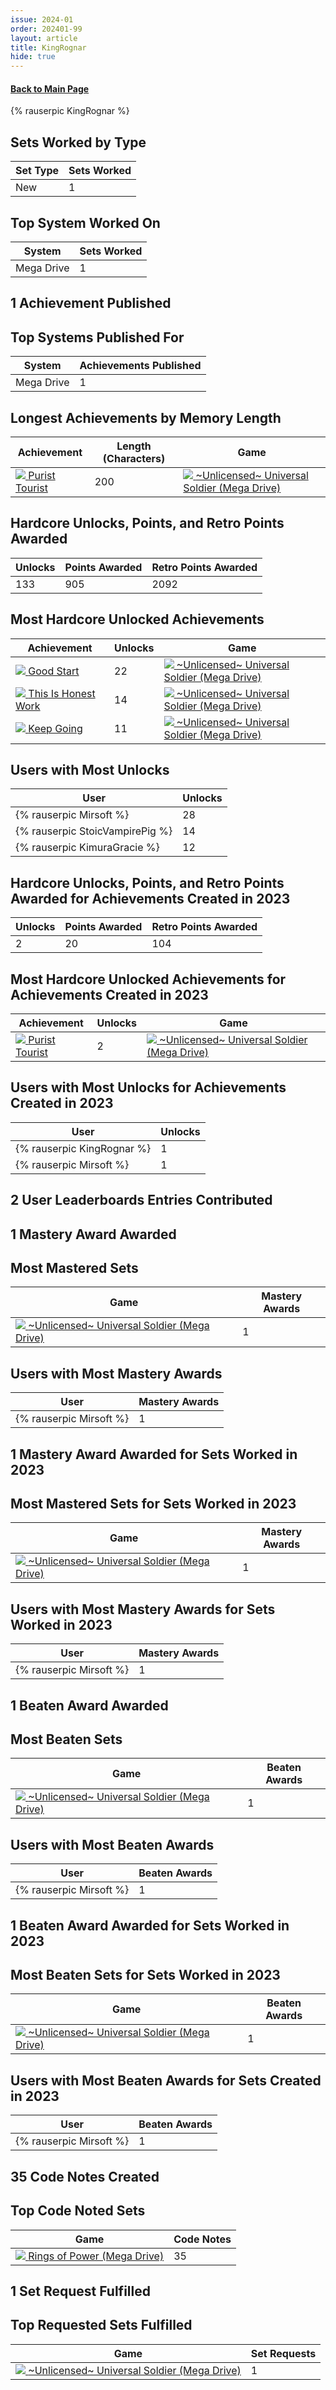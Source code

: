 ```yaml
---
issue: 2024-01
order: 202401-99
layout: article
title: KingRognar
hide: true
---
```


#### [Back to Main Page](../dev-year-in-review.html)

<div class="bingo-winner">{% rauserpic KingRognar %}</div>

## Sets Worked by Type

| Set Type | Sets Worked |
| -------- | ----------- |
| New      | 1           |

## Top System Worked On

| System     | Sets Worked |
| ---------- | ----------- |
| Mega Drive | 1           |

## 1 Achievement Published

## Top Systems Published For

| System     | Achievements Published |
| ---------- | ---------------------- |
| Mega Drive | 1                      |

## Longest Achievements by Memory Length

| Achievement                                                                                                                                                                                                                                               | Length (Characters) | Game                                                                                                                                                                                                                                              |
| --------------------------------------------------------------------------------------------------------------------------------------------------------------------------------------------------------------------------------------------------------- | ------------------- | ------------------------------------------------------------------------------------------------------------------------------------------------------------------------------------------------------------------------------------------------- |
| <a class="gameicon-link" href="https://retroachievements.org/achievement/306195" target="_blank" rel="noopener"> <img class="gameicon" src="https://s3-eu-west-1.amazonaws.com/i.retroachievements.org/Badge/338932.png"> <span>Purist Tourist</span></a> | 200                 | <a class="gameicon-link" href="https://retroachievements.org/game/4498" target="_blank" rel="noopener"> <img class="gameicon" src="https://retroachievements.org/Images/061671.png"> <span>~Unlicensed~ Universal Soldier (Mega Drive)</span></a> |

## Hardcore Unlocks, Points, and Retro Points Awarded

| Unlocks | Points Awarded | Retro Points Awarded |
| ------- | -------------- | -------------------- |
| 133     | 905            | 2092                 |

## Most Hardcore Unlocked Achievements

| Achievement                                                                                                                                                                                                                                                    | Unlocks | Game                                                                                                                                                                                                                                              |
| -------------------------------------------------------------------------------------------------------------------------------------------------------------------------------------------------------------------------------------------------------------- | ------- | ------------------------------------------------------------------------------------------------------------------------------------------------------------------------------------------------------------------------------------------------- |
| <a class="gameicon-link" href="https://retroachievements.org/achievement/249568" target="_blank" rel="noopener"> <img class="gameicon" src="https://s3-eu-west-1.amazonaws.com/i.retroachievements.org/Badge/276141.png"> <span>Good Start</span></a>          | 22      | <a class="gameicon-link" href="https://retroachievements.org/game/4498" target="_blank" rel="noopener"> <img class="gameicon" src="https://retroachievements.org/Images/061671.png"> <span>~Unlicensed~ Universal Soldier (Mega Drive)</span></a> |
| <a class="gameicon-link" href="https://retroachievements.org/achievement/249579" target="_blank" rel="noopener"> <img class="gameicon" src="https://s3-eu-west-1.amazonaws.com/i.retroachievements.org/Badge/276131.png"> <span>This Is Honest Work</span></a> | 14      | <a class="gameicon-link" href="https://retroachievements.org/game/4498" target="_blank" rel="noopener"> <img class="gameicon" src="https://retroachievements.org/Images/061671.png"> <span>~Unlicensed~ Universal Soldier (Mega Drive)</span></a> |
| <a class="gameicon-link" href="https://retroachievements.org/achievement/249569" target="_blank" rel="noopener"> <img class="gameicon" src="https://s3-eu-west-1.amazonaws.com/i.retroachievements.org/Badge/276121.png"> <span>Keep Going</span></a>          | 11      | <a class="gameicon-link" href="https://retroachievements.org/game/4498" target="_blank" rel="noopener"> <img class="gameicon" src="https://retroachievements.org/Images/061671.png"> <span>~Unlicensed~ Universal Soldier (Mega Drive)</span></a> |

## Users with Most Unlocks

| User                            | Unlocks |
| ------------------------------- | ------- |
| {% rauserpic Mirsoft %}         | 28      |
| {% rauserpic StoicVampirePig %} | 14      |
| {% rauserpic KimuraGracie %}    | 12      |

## Hardcore Unlocks, Points, and Retro Points Awarded for Achievements Created in 2023

| Unlocks | Points Awarded | Retro Points Awarded |
| ------- | -------------- | -------------------- |
| 2       | 20             | 104                  |

## Most Hardcore Unlocked Achievements for Achievements Created in 2023

| Achievement                                                                                                                                                                                                                                               | Unlocks | Game                                                                                                                                                                                                                                              |
| --------------------------------------------------------------------------------------------------------------------------------------------------------------------------------------------------------------------------------------------------------- | ------- | ------------------------------------------------------------------------------------------------------------------------------------------------------------------------------------------------------------------------------------------------- |
| <a class="gameicon-link" href="https://retroachievements.org/achievement/306195" target="_blank" rel="noopener"> <img class="gameicon" src="https://s3-eu-west-1.amazonaws.com/i.retroachievements.org/Badge/338932.png"> <span>Purist Tourist</span></a> | 2       | <a class="gameicon-link" href="https://retroachievements.org/game/4498" target="_blank" rel="noopener"> <img class="gameicon" src="https://retroachievements.org/Images/061671.png"> <span>~Unlicensed~ Universal Soldier (Mega Drive)</span></a> |

## Users with Most Unlocks for Achievements Created in 2023

| User                       | Unlocks |
| -------------------------- | ------- |
| {% rauserpic KingRognar %} | 1       |
| {% rauserpic Mirsoft %}    | 1       |

## 2 User Leaderboards Entries Contributed

## 1 Mastery Award Awarded

## Most Mastered Sets

| Game                                                                                                                                                                                                                                              | Mastery Awards |
| ------------------------------------------------------------------------------------------------------------------------------------------------------------------------------------------------------------------------------------------------- | -------------- |
| <a class="gameicon-link" href="https://retroachievements.org/game/4498" target="_blank" rel="noopener"> <img class="gameicon" src="https://retroachievements.org/Images/061671.png"> <span>~Unlicensed~ Universal Soldier (Mega Drive)</span></a> | 1              |

## Users with Most Mastery Awards

| User                    | Mastery Awards |
| ----------------------- | -------------- |
| {% rauserpic Mirsoft %} | 1              |

## 1 Mastery Award Awarded for Sets Worked in 2023

## Most Mastered Sets for Sets Worked in 2023

| Game                                                                                                                                                                                                                                              | Mastery Awards |
| ------------------------------------------------------------------------------------------------------------------------------------------------------------------------------------------------------------------------------------------------- | -------------- |
| <a class="gameicon-link" href="https://retroachievements.org/game/4498" target="_blank" rel="noopener"> <img class="gameicon" src="https://retroachievements.org/Images/061671.png"> <span>~Unlicensed~ Universal Soldier (Mega Drive)</span></a> | 1              |

## Users with Most Mastery Awards for Sets Worked in 2023

| User                    | Mastery Awards |
| ----------------------- | -------------- |
| {% rauserpic Mirsoft %} | 1              |

## 1 Beaten Award Awarded

## Most Beaten Sets

| Game                                                                                                                                                                                                                                              | Beaten Awards |
| ------------------------------------------------------------------------------------------------------------------------------------------------------------------------------------------------------------------------------------------------- | ------------- |
| <a class="gameicon-link" href="https://retroachievements.org/game/4498" target="_blank" rel="noopener"> <img class="gameicon" src="https://retroachievements.org/Images/061671.png"> <span>~Unlicensed~ Universal Soldier (Mega Drive)</span></a> | 1             |

## Users with Most Beaten Awards

| User                    | Beaten Awards |
| ----------------------- | ------------- |
| {% rauserpic Mirsoft %} | 1             |

## 1 Beaten Award Awarded for Sets Worked in 2023

## Most Beaten Sets for Sets Worked in 2023

| Game                                                                                                                                                                                                                                              | Beaten Awards |
| ------------------------------------------------------------------------------------------------------------------------------------------------------------------------------------------------------------------------------------------------- | ------------- |
| <a class="gameicon-link" href="https://retroachievements.org/game/4498" target="_blank" rel="noopener"> <img class="gameicon" src="https://retroachievements.org/Images/061671.png"> <span>~Unlicensed~ Universal Soldier (Mega Drive)</span></a> | 1             |

## Users with Most Beaten Awards for Sets Created in 2023

| User                    | Beaten Awards |
| ----------------------- | ------------- |
| {% rauserpic Mirsoft %} | 1             |

## 35 Code Notes Created

## Top Code Noted Sets

| Game                                                                                                                                                                                                                              | Code Notes |
| --------------------------------------------------------------------------------------------------------------------------------------------------------------------------------------------------------------------------------- | ---------- |
| <a class="gameicon-link" href="https://retroachievements.org/game/4414" target="_blank" rel="noopener"> <img class="gameicon" src="https://retroachievements.org/Images/053618.png"> <span>Rings of Power (Mega Drive)</span></a> | 35         |

## 1 Set Request Fulfilled

## Top Requested Sets Fulfilled

| Game                                                                                                                                                                                                                                              | Set Requests |
| ------------------------------------------------------------------------------------------------------------------------------------------------------------------------------------------------------------------------------------------------- | ------------ |
| <a class="gameicon-link" href="https://retroachievements.org/game/4498" target="_blank" rel="noopener"> <img class="gameicon" src="https://retroachievements.org/Images/061671.png"> <span>~Unlicensed~ Universal Soldier (Mega Drive)</span></a> | 1            |

